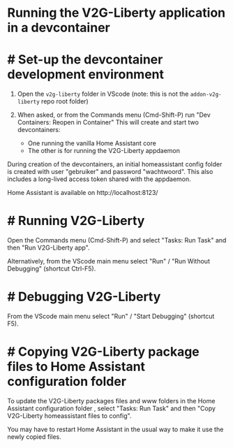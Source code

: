 # Running the V2G-Liberty application in a devcontainer

# # Set-up the devcontainer development environment

1. Open the `v2g-liberty` folder in VScode
   (note: this is not the `addon-v2g-liberty` repo root folder)

2. When asked, or from the Commands menu (Cmd-Shift-P) run
   "Dev Containers: Reopen in Container"
   This will create and start two devcontainers:
   - One running the vanilla Home Assistant core
   - The other is for running the V2G-Liberty appdaemon

During creation of the devcontainers, an initial homeassistant config folder
is created with user "gebruiker" and password "wachtwoord".
This also includes a long-lived access token shared with the appdaemon.

Home Assistant is available on http://localhost:8123/

# # Running V2G-Liberty

Open the Commands menu (Cmd-Shift-P) and select "Tasks: Run Task" and then
"Run V2G-Liberty app".

Alternatively, from the VScode main menu select "Run" / "Run Without Debugging"
(shortcut Ctrl-F5).

# # Debugging V2G-Liberty

From the VScode main menu select "Run" / "Start Debugging" (shortcut F5).

# # Copying V2G-Liberty package files to Home Assistant configuration folder

To update the V2G-Liberty packages files and www folders in the Home Assistant
configuration folder , select "Tasks: Run Task" and then
"Copy V2G-Liberty homeassistant files to config".

You may have to restart Home Assistant in the usual way to make it use the
newly copied files.
